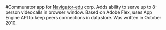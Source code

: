 #Communator app for [Navigator-edu](http://navigator-edu.ru) corp.
Adds ability to serve up to 8-person videocalls in browser window. Based on Adobe Flex, uses App Engine API to keep peers connections in datastore. Was written in October 2010.